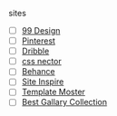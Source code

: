 sites

- [ ] [99 Design](https://99designs.com/discover?top-level=true&category=web-design)
- [ ] [Pinterest](https://pinterest.com)
- [ ] [Dribble](https://dribble.com)
- [ ] [css nector](https://cssnector.com)
- [ ] [Behance](https://behance.net)
- [ ] [Site Inspire](https://siteinspire.com)
- [ ] [Template Moster](https://templatemonster.com)
- [ ] [Best Gallary Collection](https://bestwebsite.gallary)
